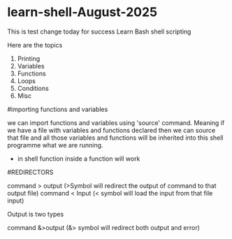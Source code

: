 # learn-shell-August-2025

This is test change today for success
Learn Bash shell scripting

Here are the topics

1. Printing
2. Variables
3. Functions
4. Loops
5. Conditions
6. Misc

#importing functions and variables

we can import functions and variables using 'source' command. 
Meaning if we have a file with variables and functions declared then we can source that 
file and all those variables and functions will be inherited into this shell programme what we are running.

- in shell function inside a function will work

#REDIRECTORS

command > output (>Symbol will redirect the output of command to that output file)
command < Input (< symbol will load the input from that file input)

Output is two types

command &>output (&> symbol will redirect both output and error)